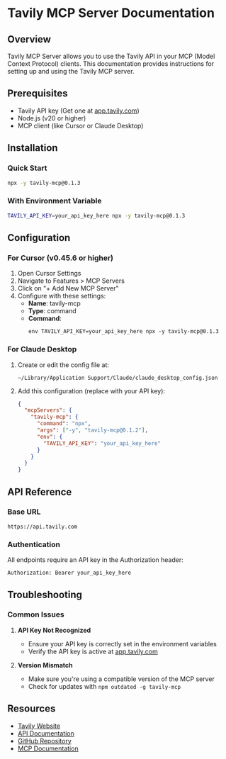 # Tavily MCP Server Documentation

## Overview

Tavily MCP Server allows you to use the Tavily API in your MCP (Model Context Protocol) clients. This documentation provides instructions for setting up and using the Tavily MCP server.

## Prerequisites

- Tavily API key (Get one at [app.tavily.com](https://app.tavily.com))
- Node.js (v20 or higher)
- MCP client (like Cursor or Claude Desktop)

## Installation

### Quick Start

```bash
npx -y tavily-mcp@0.1.3
```

### With Environment Variable

```bash
TAVILY_API_KEY=your_api_key_here npx -y tavily-mcp@0.1.3
```

## Configuration

### For Cursor (v0.45.6 or higher)

1. Open Cursor Settings
2. Navigate to Features > MCP Servers
3. Click on "+ Add New MCP Server"
4. Configure with these settings:
   - **Name**: tavily-mcp
   - **Type**: command
   - **Command**: 
     ```
     env TAVILY_API_KEY=your_api_key_here npx -y tavily-mcp@0.1.3
     ```

### For Claude Desktop

1. Create or edit the config file at:
   ```
   ~/Library/Application Support/Claude/claude_desktop_config.json
   ```

2. Add this configuration (replace with your API key):
   ```json
   {
     "mcpServers": {
       "tavily-mcp": {
         "command": "npx",
         "args": ["-y", "tavily-mcp@0.1.2"],
         "env": {
           "TAVILY_API_KEY": "your_api_key_here"
         }
       }
     }
   }
   ```

## API Reference

### Base URL

```
https://api.tavily.com
```

### Authentication

All endpoints require an API key in the Authorization header:
```
Authorization: Bearer your_api_key_here
```

## Troubleshooting

### Common Issues

1. **API Key Not Recognized**
   - Ensure your API key is correctly set in the environment variables
   - Verify the API key is active at [app.tavily.com](https://app.tavily.com)

2. **Version Mismatch**
   - Make sure you're using a compatible version of the MCP server
   - Check for updates with `npm outdated -g tavily-mcp`

## Resources

- [Tavily Website](https://tavily.com)
- [API Documentation](https://docs.tavily.com)
- [GitHub Repository](https://github.com/tavily-ai/tavily-mcp)
- [MCP Documentation](https://modelcontextprotocol.io)
